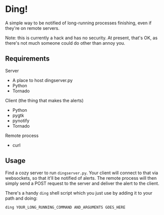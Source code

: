 Ding!
=====

A simple way to be notified of long-running processes finishing, even if
they're on remote servers.

Note: this is currently a hack and has no security. At present, that's OK, as
there's not much someone could do other than annoy you.

Requirements
------------

Server

* A place to host dingserver.py
* Python
* Tornado

Client (the thing that makes the alerts)

* Python
* pygtk
* pynotify
* Tornado

Remote process

* curl

Usage
-----

Find a cozy server to run `dingserver.py`. Your client will connect to that via
websockets, so that it'll be notified of alerts. The remote process will then
simply send a POST request to the server and deliver the alert to the client.

There's a handy `ding` shell script which you just use by adding it to your
path and doing:

```sh
ding YOUR_LONG_RUNNING_COMMAND AND_ARGUMENTS GOES_HERE
```


